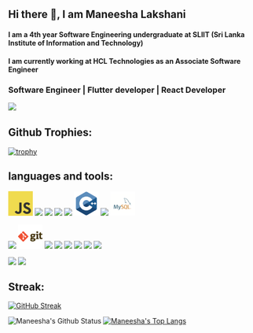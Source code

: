 ## Hi there 👋, I am **Maneesha Lakshani**

#### I am a 4th year Software Engineering undergraduate at SLIIT (Sri Lanka Institute of Information and Technology)
#### I am currently working at HCL Technologies as an Associate Software Engineer

### Software Engineer | Flutter developer | React Developer
<!-- ![I am a student](https://hotelamstephansplatz.at/wp-content/uploads/2017/10/welcome-e1507551952811.jpg) -->
<!-- ![I am a student](https://i.pinimg.com/originals/de/16/58/de1658b746ed7f0ba04c3208f6fb0361.jpg) -->

![](https://komarev.com/ghpvc/?username=maneeshalakshani&color=green)

## Github Trophies:
[![trophy](https://github-profile-trophy.vercel.app/?username=maneeshalakshani&theme=dracula)](https://github.com/ryo-ma/github-profile-trophy)
<!-- [![trophy](https://github-profile-trophy.vercel.app/?username=maneeshalakshani&theme=onedark)](https://github.com/ryo-ma/github-profile-trophy) -->



## **languages and tools:**  

<code><img height="50" src="https://raw.githubusercontent.com/github/explore/80688e429a7d4ef2fca1e82350fe8e3517d3494d/topics/javascript/javascript.png"></code>
<code><img height="50" src="https://user-images.githubusercontent.com/85009979/163198756-906a8f0f-17d0-44ae-b91b-538fb1506f0f.png"></code>
<code><img height="50" src="https://user-images.githubusercontent.com/85009979/163198780-0a7aa8ed-fa0e-4d8c-aa31-9fe70b7e0398.png"></code>
<code><img height="50" src="https://user-images.githubusercontent.com/85009979/163198801-56f3860c-a53d-4420-a361-4cc3ecc83c52.png"></code>
<code><img height="50" src="https://user-images.githubusercontent.com/85009979/163198826-a54fe4f4-0994-4ba6-a762-2d724ff1a375.png"></code>
<code><img height="50" src="https://raw.githubusercontent.com/github/explore/80688e429a7d4ef2fca1e82350fe8e3517d3494d/topics/cpp/cpp.png"></code>
<code><img height="50" src="https://user-images.githubusercontent.com/85009979/163198842-d4d9017c-e7ad-4db0-8b23-447a7b72748b.png"></code>
<code><img height="50" src="https://raw.githubusercontent.com/github/explore/80688e429a7d4ef2fca1e82350fe8e3517d3494d/topics/mysql/mysql.png"></code>

<code><img height="50" src="https://user-images.githubusercontent.com/85009979/163198862-8f6315c4-2474-4917-9587-afaaf8db45ad.png"></code>
<code><img height="50" src="https://raw.githubusercontent.com/github/explore/80688e429a7d4ef2fca1e82350fe8e3517d3494d/topics/git/git.png"></code>
<code><img height="50" src="https://user-images.githubusercontent.com/85009979/163201226-2144597b-6e8a-49e2-822c-0ab63c935a39.png"></code>
<code><img height="50" src="https://user-images.githubusercontent.com/85009979/163201242-6b591e06-d77e-46b5-86b9-ea5881b37875.png"></code>
<code><img height="50" src="https://user-images.githubusercontent.com/85009979/163201257-aaf78f6a-217e-409d-834c-adb17c73d779.png"></code>
<code><img height="50" src="https://user-images.githubusercontent.com/85009979/163201285-2d828a77-0c0f-494f-9645-f8f98c9bef15.png"></code>
<code><img height="50" src="https://user-images.githubusercontent.com/85009979/163201310-09f35027-9d92-4f9c-a162-1eea336d08d1.png"></code>
<code><img height="50" src="https://user-images.githubusercontent.com/85009979/163201323-f13b5f2f-c8fa-4e17-bd0a-04999a75d9a0.png"></code>

<code><img height="50" src="https://user-images.githubusercontent.com/85009979/180658780-d2495946-e405-4fc9-aa45-04c1c6d5b6d6.png"></code>
<code><img height="50" src="https://user-images.githubusercontent.com/85009979/190880442-149be11c-7191-4403-a561-ad04e2b3934b.png"></code>

## Streak:

[![GitHub Streak](https://streak-stats.demolab.com/?user=maneeshalakshani&theme=radical)](https://git.io/streak-stats)


![Maneesha's Github Status](https://github-readme-stats.vercel.app/api?username=maneeshalakshani&show_icons=true&theme=radical&card_width=100) [![Maneesha's Top Langs](https://github-readme-stats.vercel.app/api/top-langs/?username=maneeshalakshani&layout=compact&theme=radical&card_width=250)](https://github.com/maneeshalakshani/github-readme-stats)

<!-- <[![Maneesha's Top Langs](https://github-readme-stats.vercel.app/api/top-langs/?username=maneeshalakshani&layout=compact&theme=radical)](https://github.com/maneeshalakshani/github-readme-stats) -->

<!-- [![Maneesha's wakatime stats](https://github-readme-stats.vercel.app/api/wakatime?username=willianrod)](https://github.com/maneeshalakshani/github-readme-stats)-->
